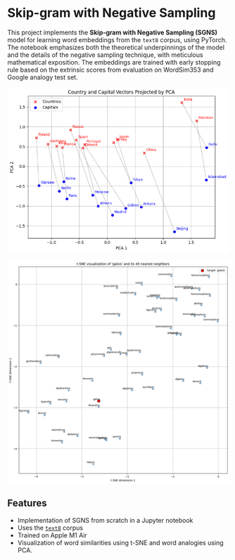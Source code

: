# Skip-gram with Negative Sampling

This project implements the **Skip-gram with Negative Sampling (SGNS)** model for learning word embeddings from the `text8` corpus, using PyTorch. The notebook emphasizes both the theoretical underpinnings of the model and the details of the negative sampling technique, with meticulous mathematical exposition. The embeddings are trained with early stopping rule based on the extrinsic scores from evaluation on WordSim353 and Google analogy test set. 

![Visualizing word analogies in the embedding space using PCA](./assets/analogies.png)

![Visualizing word similarities in the embedding space using t-SNE](assets/similarities.png)

## Features

- Implementation of SGNS from scratch in a Jupyter notebook
- Uses the [`text8`](http://mattmahoney.net/dc/text8.zip) corpus
- Trained on Apple M1 Air
- Visualization of word similarities using t-SNE and word analogies using PCA.

